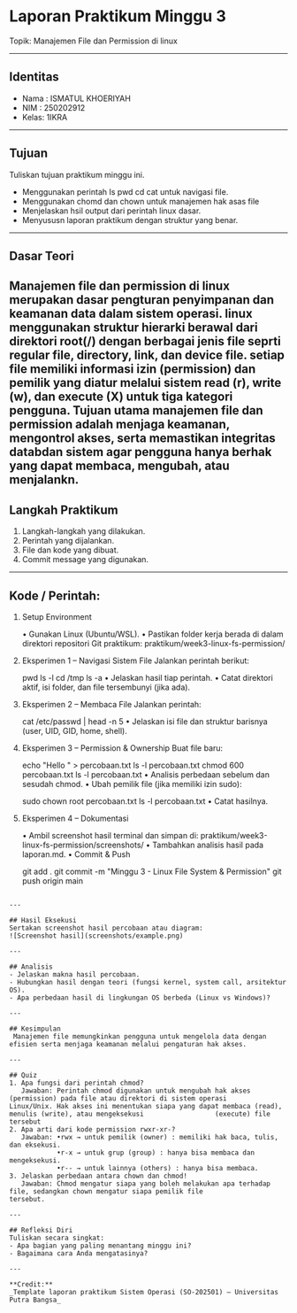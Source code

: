 
# Laporan Praktikum Minggu 3
Topik: Manajemen File dan Permission di linux

---

## Identitas
- Nama : ISMATUL KHOERIYAH
- NIM  : 250202912 
- Kelas: 1IKRA

---

## Tujuan
Tuliskan tujuan praktikum minggu ini.  
- Menggunakan perintah Is pwd cd cat untuk navigasi file.
- Menggunakan chomd dan chown untuk manajemen hak asas file
- Menjelaskan hsil output dari perintah linux dasar.
- Menyususn laporan praktikum dengan struktur yang benar.
---

## Dasar Teori
   Manajemen file dan permission di linux merupakan dasar pengturan penyimpanan dan keamanan data dalam sistem operasi. linux menggunakan struktur hierarki berawal dari direktori root(/) dengan berbagai jenis file seprti regular file, directory, link, dan device file. setiap file memiliki informasi izin (permission) dan pemilik yang diatur melalui sistem read (r), write (w), dan execute (X) untuk tiga kategori pengguna. Tujuan utama manajemen file dan permission adalah menjaga keamanan, mengontrol akses, serta memastikan integritas databdan sistem agar pengguna hanya berhak yang dapat membaca, mengubah, atau menjalankn. 
---

## Langkah Praktikum
1. Langkah-langkah yang dilakukan.  
2. Perintah yang dijalankan.  
3. File dan kode yang dibuat.  
4. Commit message yang digunakan.

---

## Kode / Perintah:

1. Setup Environment
   
   • Gunakan Linux (Ubuntu/WSL).
   • Pastikan folder kerja berada di dalam direktori repositori Git praktikum:
   praktikum/week3-linux-fs-permission/

2. Eksperimen 1 – Navigasi Sistem File Jalankan perintah berikut:

   pwd
   ls -l
   cd /tmp
   ls -a
   • Jelaskan hasil tiap perintah.
   • Catat direktori aktif, isi folder, dan file tersembunyi (jika ada).

3. Eksperimen 2 – Membaca File Jalankan perintah:

   cat /etc/passwd | head -n 5
   • Jelaskan isi file dan struktur barisnya (user, UID, GID, home, shell).

4. Eksperimen 3 – Permission & Ownership Buat file baru:

   echo "Hello <NAME><NIM>" > percobaan.txt
   ls -l percobaan.txt
   chmod 600 percobaan.txt
   ls -l percobaan.txt
   • Analisis perbedaan sebelum dan sesudah chmod.
   • Ubah pemilik file (jika memiliki izin sudo):

   sudo chown root percobaan.txt
   ls -l percobaan.txt
   • Catat hasilnya.

5. Eksperimen 4 – Dokumentasi

   • Ambil screenshot hasil terminal dan simpan di:
    praktikum/week3-linux-fs-permission/screenshots/
   • Tambahkan analisis hasil pada laporan.md.
   • Commit & Push

     git add .
     git commit -m "Minggu 3 - Linux File System & Permission"
     git push origin main

```

---

## Hasil Eksekusi
Sertakan screenshot hasil percobaan atau diagram:
![Screenshot hasil](screenshots/example.png)

---

## Analisis
- Jelaskan makna hasil percobaan.  
- Hubungkan hasil dengan teori (fungsi kernel, system call, arsitektur OS).  
- Apa perbedaan hasil di lingkungan OS berbeda (Linux vs Windows)?  

---

## Kesimpulan
 Manajemen file memungkinkan pengguna untuk mengelola data dengan efisien serta menjaga keamanan melalui pengaturan hak akses.

---

## Quiz
1. Apa fungsi dari perintah chmod?  
   Jawaban: Perintah chmod digunakan untuk mengubah hak akses (permission) pada file atau direktori di sistem operasi                 Linux/Unix. Hak akses ini menentukan siapa yang dapat membaca (read), menulis (write), atau mengeksekusi                  (execute) file tersebut
2. Apa arti dari kode permission rwxr-xr-?
   Jawaban: •rwx → untuk pemilik (owner) : memiliki hak baca, tulis, dan eksekusi.
            •r-x → untuk grup (group) : hanya bisa membaca dan mengeksekusi.
            •r-- → untuk lainnya (others) : hanya bisa membaca.
3. Jelaskan perbedaan antara chown dan chmod!
   Jawaban: Chmod mengatur siapa yang boleh melakukan apa terhadap file, sedangkan chown mengatur siapa pemilik file                  tersebut.

---

## Refleksi Diri
Tuliskan secara singkat:
- Apa bagian yang paling menantang minggu ini?  
- Bagaimana cara Anda mengatasinya?  

---

**Credit:**  
_Template laporan praktikum Sistem Operasi (SO-202501) – Universitas Putra Bangsa_

